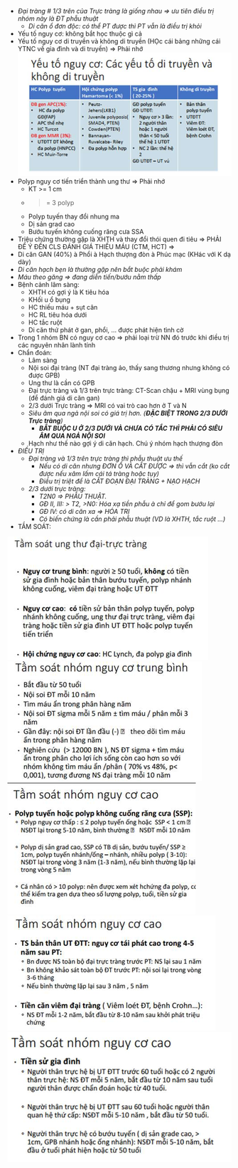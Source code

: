 - _Đại tràng # 1/3 trên của Trực tràng là giống nhau => ưu tiên điều trị nhóm này là ĐT phẫu thuật_  
	- _Di căn ổ đơn độc: có thể PT được thì PT vẫn là điều trị khỏi_  
- Yếu tố nguy cơ: không bắt học thuộc gì cả  
- Yếu tố nguy cơ di truyền và không di truyền (HỌc cái bảng những cái YTNC về gia đình và di truyền) => Phải nhớ  
![Buổi 11 - Hệ tiêu hóa-1687421628799.jpeg](../../../200%20Files/image/image/Bu%E1%BB%95i%2011%20-%20H%E1%BB%87%20ti%C3%AAu%20h%C3%B3a-1687421628799.jpeg)  
- Polyp nguy cơ tiến triển thành ung thư => Phải nhớ  
	- KT >= 1 cm  
	- >= 3 polyp  
	- Polyp tuyến thay đổi nhung ma  
	- Dị sản grad cao  
	- Bướu tuyến không cuống răng cưa SSA  
- Triệu chứng thường gặp là XHTH và thay đổi thói quen đi tiêu => PHẢI ĐỂ Ý ĐẾN CLS ĐÁNH GIÁ THIẾU MÁU (CTM, HCT) =>  
- Di căn GAN (40%) à Phổi à Hạch thượng đòn à Phúc mạc (KHác với K dạ dày)  
- _Di căn hạch bẹn là thường gặp nên bắt buộc phải khám_  
- _Máu theo găng => đang diễn tiến/bướu nằm thấp_  
- Bệnh cảnh lâm sàng:  
	- XHTH có gợi ý là K tiêu hóa  
	- KHối u ổ bụng  
	- HC thiếu máu + sụt cân  
	- HC RL tiêu hóa dưới  
	- HC tắc ruột  
	- Di căn thứ phát ở gan, phổi, … được phát hiện tình cờ  
- Trong 1 nhóm BN có nguy cơ cao => phải loại trừ NN đó trước khi điều trị các nguyên nhân lành tính  
- Chẩn đoán:  
	- Lâm sàng  
	- Nội soi đại tràng (NT đại tràng ảo, thấy sang thương nhưng không có được GPB)  
	- Ung thư là cần có GPB  
	- Đại trực tràng và 1/3 trên trực tràng: CT-Scan chậu + MRI vùng bụng (để đánh giá di căn gan)  
	- 2/3 dưới Trực tràng => MRI có vai trò cao hơn ở T và N  
	- _Siêu âm qua ngả nội soi có giá trị hơn. (**ĐẶC BIỆT TRONG 2/3 DƯỚI Trực tràng**)_  
		- **_BẮT BUỘC U Ở 2/3 DƯỚI VÀ CHƯA CÓ TẮC THÌ PHẢI CÓ SIÊU ÂM QUA NGẢ NỘI SOI_**  
	- Hạch như thế nào gợi ý di căn hạch. Chú ý nhóm hạch thượng đòn  
- _ĐIỀU TRỊ_  
	- _Đại tràng và 1/3 trên trực tràng thì phẫu thuật ưu thế_  
		- _Nếu có di căn nhưng ĐƠN Ổ VÀ CẮT ĐƯỢC => thì vẫn cắt (ko cắt được nếu xâm lấm cái tá tràng hoặc tụy)_  
		- _Điều trị triệt để là CẮT ĐOẠN ĐẠI TRÀNG + NẠO HẠCH_  
	- _2/3 dưới trực tràng:_  
		- _T2N0 => PHẪU THUẬT._  
		- _GĐ II, III: > T2, >N0: Hóa xạ tiền phẫu_ _à chỉ để gom bướu lại_  
		- _GĐ IV: có di căn xa => HÓA TRỊ_  
		- _Có biến chứng là cần phải phẫu thuật (VD là XHTH, tắc ruột …)_  
- TẦM SOÁT:  
  
![Buổi 11 - Hệ tiêu hóa-1687421670167.jpeg](../../../200%20Files/image/image/Bu%E1%BB%95i%2011%20-%20H%E1%BB%87%20ti%C3%AAu%20h%C3%B3a-1687421670167.jpeg)  
![Buổi 11 - Hệ tiêu hóa-1687421672728.jpeg](../../../200%20Files/image/image/Bu%E1%BB%95i%2011%20-%20H%E1%BB%87%20ti%C3%AAu%20h%C3%B3a-1687421672728.jpeg)  
![Buổi 11 - Hệ tiêu hóa-1687421677427.jpeg](../../../200%20Files/image/image/Bu%E1%BB%95i%2011%20-%20H%E1%BB%87%20ti%C3%AAu%20h%C3%B3a-1687421677427.jpeg)  
![Buổi 11 - Hệ tiêu hóa-1687421680130.jpeg](../../../200%20Files/image/image/Bu%E1%BB%95i%2011%20-%20H%E1%BB%87%20ti%C3%AAu%20h%C3%B3a-1687421680130.jpeg)  
![Buổi 11 - Hệ tiêu hóa-1687421683088.jpeg](../../../200%20Files/image/image/Bu%E1%BB%95i%2011%20-%20H%E1%BB%87%20ti%C3%AAu%20h%C3%B3a-1687421683088.jpeg)